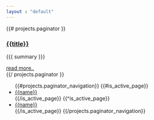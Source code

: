 ```yaml
---
layout : "default"
---
```


{{# projects.paginator }}
<div class="post">
  <h3 class="title"><a href="{{url}}">{{title}}</a></h3>

  {{{ summary }}}

  <div class="more">
    <a href="{{url}}" class="btn btn-small">read more..</a>
  </div>
</div>
{{/ projects.paginator }}

<div class="pagination">
  <ul>
  {{#projects.paginator_navigation}}
    {{#is_active_page}}
      <li class="active"><a href="{{url}}">{{name}}</a></li>
    {{/is_active_page}}
    {{^is_active_page}}
      <li><a href="{{url}}">{{name}}</a></li>
    {{/is_active_page}}
  {{/projects.paginator_navigation}}
  </ul>
</div>

